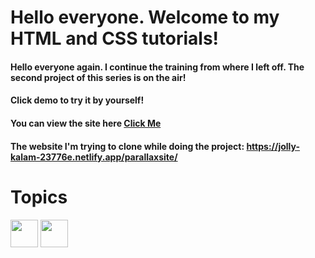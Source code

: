 # Hello everyone. Welcome to my HTML and CSS tutorials!
#### Hello everyone again. I continue the training from where I left off. The second project of this series is on the air!

#### Click demo to try it by yourself!

#### You can view the site here [Click Me](https://html-and-css-training-2.netlify.app/)

#### The website I'm trying to clone while doing the project: https://jolly-kalam-23776e.netlify.app/parallaxsite/

# Topics
<p align='left'>
<img src="https://raw.githubusercontent.com/rahulbanerjee26/githubAboutMeGenerator/main/icons/html.svg" width="44px" align="center"> 
<img width ='44px' align='center' src ='https://raw.githubusercontent.com/rahulbanerjee26/githubAboutMeGenerator/main/icons/css.svg'>
</p>
